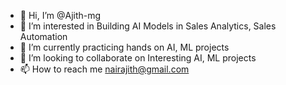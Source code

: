 - 👋 Hi, I’m @Ajith-mg
- 👀 I’m interested in Building AI Models in Sales Analytics, Sales Automation
- 🌱 I’m currently practicing hands on AI, ML projects  
- 💞️ I’m looking to collaborate on Interesting AI, ML projects
- 📫 How to reach me nairajith@gmail.com

<!---
Ajith-mg/Ajith-mg is a ✨ special ✨ repository because its `README.md` (this file) appears on your GitHub profile.
You can click the Preview link to take a look at your changes.
--->
